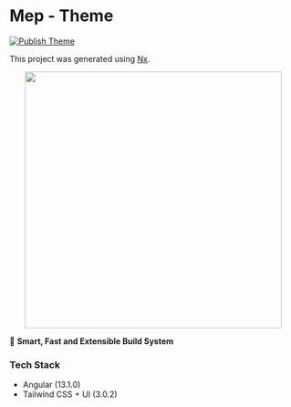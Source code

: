 

# Mep - Theme

[![Publish Theme](https://github.com/suryaumapathy2812/mep-theme-project/actions/workflows/publish.yml/badge.svg)](https://github.com/suryaumapathy2812/mep-theme-project/actions/workflows/publish.yml)

This project was generated using [Nx](https://nx.dev).

<p style="text-align: center;"><img src="https://raw.githubusercontent.com/nrwl/nx/master/images/nx-logo.png" width="450"></p>

🔎 **Smart, Fast and Extensible Build System**

### Tech Stack

* Angular (13.1.0)
* Tailwind CSS + UI (3.0.2)